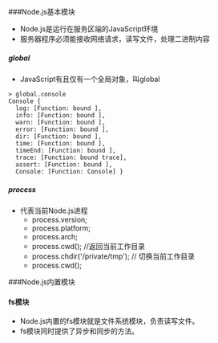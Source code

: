 ###Node.js基本模块
* Node.js是运行在服务区端的JavaScript环境
* 服务器程序必须能接收网络请求，读写文件，处理二进制内容


##### global
* JavaScript有且仅有一个全局对象，叫global
```
> global.console
Console {
  log: [Function: bound ],
  info: [Function: bound ],
  warn: [Function: bound ],
  error: [Function: bound ],
  dir: [Function: bound ],
  time: [Function: bound ],
  timeEnd: [Function: bound ],
  trace: [Function: bound trace],
  assert: [Function: bound ],
  Console: [Function: Console] }
```

##### process
* 代表当前Node.js进程
  * process.version;
  * process.platform;
  * process.arch;
  * process.cwd(); //返回当前工作目录
  * process.chdir('/private/tmp'); // 切换当前工作目录
  * process.cwd();

###Node.js内置模块
#### fs模块
* Node.js内置的fs模块就是文件系统模块，负责读写文件。
* fs模块同时提供了异步和同步的方法。